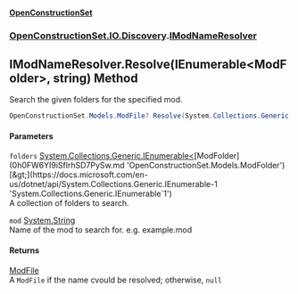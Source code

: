 #### [OpenConstructionSet](index.md 'index')
### [OpenConstructionSet.IO.Discovery](index.md#OpenConstructionSet_IO_Discovery 'OpenConstructionSet.IO.Discovery').[IModNameResolver](ocgulCoOZ5rxutpWQSp2oA.md 'OpenConstructionSet.IO.Discovery.IModNameResolver')
## IModNameResolver.Resolve(IEnumerable&lt;ModFolder&gt;, string) Method
Search the given folders for the specified mod.  
```csharp
OpenConstructionSet.Models.ModFile? Resolve(System.Collections.Generic.IEnumerable<OpenConstructionSet.Models.ModFolder> folders, string mod);
```
#### Parameters
<a name='OpenConstructionSet_IO_Discovery_IModNameResolver_Resolve(System_Collections_Generic_IEnumerable_OpenConstructionSet_Models_ModFolder__string)_folders'></a>
`folders` [System.Collections.Generic.IEnumerable&lt;](https://docs.microsoft.com/en-us/dotnet/api/System.Collections.Generic.IEnumerable-1 'System.Collections.Generic.IEnumerable`1')[ModFolder](0h0FW6YI9iSflrhSD7PySw.md 'OpenConstructionSet.Models.ModFolder')[&gt;](https://docs.microsoft.com/en-us/dotnet/api/System.Collections.Generic.IEnumerable-1 'System.Collections.Generic.IEnumerable`1')  
A collection of folders to search.
  
<a name='OpenConstructionSet_IO_Discovery_IModNameResolver_Resolve(System_Collections_Generic_IEnumerable_OpenConstructionSet_Models_ModFolder__string)_mod'></a>
`mod` [System.String](https://docs.microsoft.com/en-us/dotnet/api/System.String 'System.String')  
Name of the mod to search for. e.g. example.mod
  
#### Returns
[ModFile](yIT20v2GHuAcdx4EIfntcw.md 'OpenConstructionSet.Models.ModFile')  
A `ModFile` if the name cvould be resolved; otherwise, `null`
